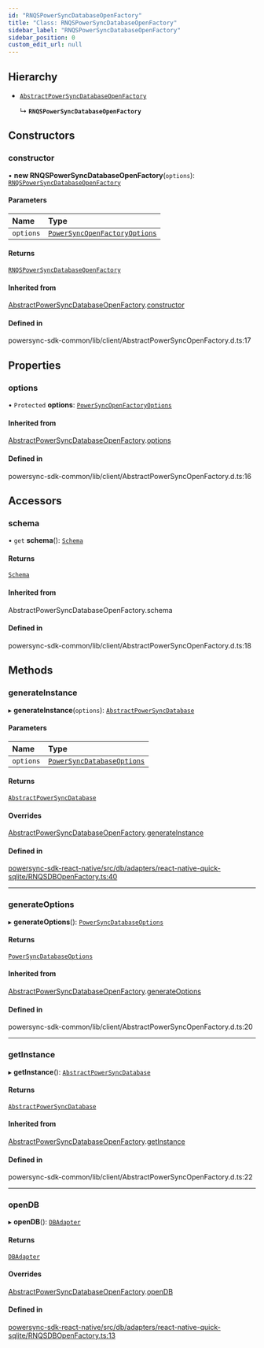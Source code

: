 ```yaml
---
id: "RNQSPowerSyncDatabaseOpenFactory"
title: "Class: RNQSPowerSyncDatabaseOpenFactory"
sidebar_label: "RNQSPowerSyncDatabaseOpenFactory"
sidebar_position: 0
custom_edit_url: null
---
```


## Hierarchy

- [`AbstractPowerSyncDatabaseOpenFactory`](AbstractPowerSyncDatabaseOpenFactory.md)

  ↳ **`RNQSPowerSyncDatabaseOpenFactory`**

## Constructors

### constructor

• **new RNQSPowerSyncDatabaseOpenFactory**(`options`): [`RNQSPowerSyncDatabaseOpenFactory`](RNQSPowerSyncDatabaseOpenFactory.md)

#### Parameters

| Name | Type |
| :------ | :------ |
| `options` | [`PowerSyncOpenFactoryOptions`](../interfaces/PowerSyncOpenFactoryOptions.md) |

#### Returns

[`RNQSPowerSyncDatabaseOpenFactory`](RNQSPowerSyncDatabaseOpenFactory.md)

#### Inherited from

[AbstractPowerSyncDatabaseOpenFactory](AbstractPowerSyncDatabaseOpenFactory.md).[constructor](AbstractPowerSyncDatabaseOpenFactory.md#constructor)

#### Defined in

powersync-sdk-common/lib/client/AbstractPowerSyncOpenFactory.d.ts:17

## Properties

### options

• `Protected` **options**: [`PowerSyncOpenFactoryOptions`](../interfaces/PowerSyncOpenFactoryOptions.md)

#### Inherited from

[AbstractPowerSyncDatabaseOpenFactory](AbstractPowerSyncDatabaseOpenFactory.md).[options](AbstractPowerSyncDatabaseOpenFactory.md#options)

#### Defined in

powersync-sdk-common/lib/client/AbstractPowerSyncOpenFactory.d.ts:16

## Accessors

### schema

• `get` **schema**(): [`Schema`](Schema.md)

#### Returns

[`Schema`](Schema.md)

#### Inherited from

AbstractPowerSyncDatabaseOpenFactory.schema

#### Defined in

powersync-sdk-common/lib/client/AbstractPowerSyncOpenFactory.d.ts:18

## Methods

### generateInstance

▸ **generateInstance**(`options`): [`AbstractPowerSyncDatabase`](AbstractPowerSyncDatabase.md)

#### Parameters

| Name | Type |
| :------ | :------ |
| `options` | [`PowerSyncDatabaseOptions`](../interfaces/PowerSyncDatabaseOptions.md) |

#### Returns

[`AbstractPowerSyncDatabase`](AbstractPowerSyncDatabase.md)

#### Overrides

[AbstractPowerSyncDatabaseOpenFactory](AbstractPowerSyncDatabaseOpenFactory.md).[generateInstance](AbstractPowerSyncDatabaseOpenFactory.md#generateinstance)

#### Defined in

[powersync-sdk-react-native/src/db/adapters/react-native-quick-sqlite/RNQSDBOpenFactory.ts:40](https://github.com/powersync-ja/powersync-react-native-sdk/blob/65a3c12/packages/powersync-sdk-react-native/src/db/adapters/react-native-quick-sqlite/RNQSDBOpenFactory.ts#L40)

___

### generateOptions

▸ **generateOptions**(): [`PowerSyncDatabaseOptions`](../interfaces/PowerSyncDatabaseOptions.md)

#### Returns

[`PowerSyncDatabaseOptions`](../interfaces/PowerSyncDatabaseOptions.md)

#### Inherited from

[AbstractPowerSyncDatabaseOpenFactory](AbstractPowerSyncDatabaseOpenFactory.md).[generateOptions](AbstractPowerSyncDatabaseOpenFactory.md#generateoptions)

#### Defined in

powersync-sdk-common/lib/client/AbstractPowerSyncOpenFactory.d.ts:20

___

### getInstance

▸ **getInstance**(): [`AbstractPowerSyncDatabase`](AbstractPowerSyncDatabase.md)

#### Returns

[`AbstractPowerSyncDatabase`](AbstractPowerSyncDatabase.md)

#### Inherited from

[AbstractPowerSyncDatabaseOpenFactory](AbstractPowerSyncDatabaseOpenFactory.md).[getInstance](AbstractPowerSyncDatabaseOpenFactory.md#getinstance)

#### Defined in

powersync-sdk-common/lib/client/AbstractPowerSyncOpenFactory.d.ts:22

___

### openDB

▸ **openDB**(): [`DBAdapter`](../interfaces/DBAdapter.md)

#### Returns

[`DBAdapter`](../interfaces/DBAdapter.md)

#### Overrides

[AbstractPowerSyncDatabaseOpenFactory](AbstractPowerSyncDatabaseOpenFactory.md).[openDB](AbstractPowerSyncDatabaseOpenFactory.md#opendb)

#### Defined in

[powersync-sdk-react-native/src/db/adapters/react-native-quick-sqlite/RNQSDBOpenFactory.ts:13](https://github.com/powersync-ja/powersync-react-native-sdk/blob/65a3c12/packages/powersync-sdk-react-native/src/db/adapters/react-native-quick-sqlite/RNQSDBOpenFactory.ts#L13)
